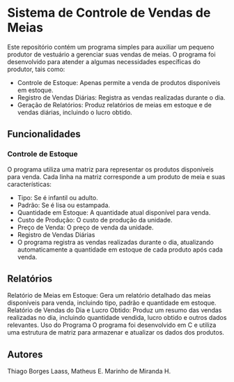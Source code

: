 # Sistema de Controle de Vendas de Meias
Este repositório contém um programa simples para auxiliar um pequeno produtor de vestuário a gerenciar suas vendas de meias. O programa foi desenvolvido para atender a algumas necessidades específicas do produtor, tais como:

* Controle de Estoque: Apenas permite a venda de produtos disponíveis em estoque.
* Registro de Vendas Diárias: Registra as vendas realizadas durante o dia.
* Geração de Relatórios: Produz relatórios de meias em estoque e de vendas diárias, incluindo o lucro obtido.
## Funcionalidades
### Controle de Estoque
 O programa utiliza uma matriz para representar os produtos disponíveis para venda. Cada linha na matriz corresponde a um produto de meia e suas características:

* Tipo: Se é infantil ou adulto.
* Padrão: Se é lisa ou estampada.
* Quantidade em Estoque: A quantidade atual disponível para venda.
* Custo de Produção: O custo de produção da unidade.
* Preço de Venda: O preço de venda da unidade.
* Registro de Vendas Diárias
* O programa registra as vendas realizadas durante o dia, atualizando automaticamente a quantidade em estoque de cada produto após cada venda.

## Relatórios
Relatório de Meias em Estoque: Gera um relatório detalhado das meias disponíveis para venda, incluindo tipo, padrão e quantidade em estoque.
Relatório de Vendas do Dia e Lucro Obtido: Produz um resumo das vendas realizadas no dia, incluindo quantidade vendida, lucro obtido e outros dados relevantes.
Uso do Programa
O programa foi desenvolvido em C e utiliza uma estrutura de matriz para armazenar e atualizar os dados dos produtos.

## Autores
Thiago Borges Laass, Matheus E. Marinho de Miranda H.
